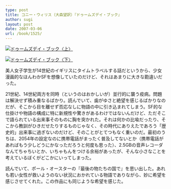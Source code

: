 ```yaml
---
type: post
title: コニー・ウィリス（大森望訳）『ドゥームズデイ・ブック』
author: sugi
layout: post
date: 2007-03-06
url: /book/1525/
---
```

<a href="http://www.amazon.co.jp/exec/obidos/ASIN/4150114374/chezsugi-22/ref=nosim/" onclick="_gaq.push(['_trackEvent', 'outbound-article', 'http://www.amazon.co.jp/exec/obidos/ASIN/4150114374/chezsugi-22/ref=nosim/', '']);" name="amazletlink" target="_blank"><img src="http://i0.wp.com/ec2.images-amazon.com/images/I/513C4RFKYRL.SL160.jpg?w=660" alt="ドゥームズデイ・ブック〈上〉" class="alignleft" data-recalc-dims="1" /></a>
  
<a href="http://www.amazon.co.jp/exec/obidos/ASIN/4150114382/chezsugi-22/ref=nosim/" onclick="_gaq.push(['_trackEvent', 'outbound-article', 'http://www.amazon.co.jp/exec/obidos/ASIN/4150114382/chezsugi-22/ref=nosim/', '']);" name="amazletlink" target="_blank"><img src="http://i1.wp.com/ec2.images-amazon.com/images/I/51GHJCSH45L.SL160.jpg?w=660" alt="ドゥームズデイ・ブック〈下〉" class="alignleft" data-recalc-dims="1" /></a>

美人女子学生が14世紀のイギリスにタイムトラベルする話だというから、少女漫画的なほんわかSFを想像していたのだけど、それはあまりに大きな勘違いだった。

21世紀、14世紀両方を同時（というのはおかしいが）並行的に襲う疫病。問題は解決せず積み重なるばかり。読んでいて、歯がゆさと絶望を感じるばかりなのだが、そこから目を離せず否応なしに物語の中に引き込まれてしまう。SF的な仕掛けや物語の構成に特に新規性や驚きがあるわけではないんだけど、ただそこで語られている出来事そのものに胸を突かれた。それは何かの比喩だったり、そこから教訓がひきだせたりするものじゃなく、その時代にありえたであろう「歴史的」出来事に過ぎないのだけど、そのことがとてつもなく重いのだ。最初のうちは、2054年の設定なのに携帯電話がまったく普及してないとか（携帯電話があればもう少しどうにかなっただろうと何度も思った）、2.5GBの音声レコーダなんてちゃちいとか、いちゃもんをつける余裕があったが、そんな小さなことを考えているぼくがどこかにいってしまった。

読んでいて、ポール・オースターの『最後の物たちの国で』を思い出した。あれも若い女性が救いようのない状況におかれている物語でありながら、妙に希望を感じさせてくれた。この作品にも同じような希望を感じた。

